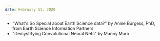 ```yaml
---
date: February 11, 2020
---
```

 * "What's So Special about Earth Science data?" by Annie Burgess, PhD, from Earth Science Information Partners
 * "Demystifying Convolutional Neural Nets" by Manny Muro